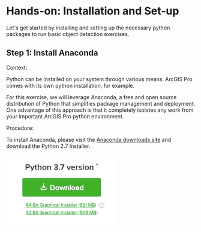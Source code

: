 # Hands-on: Installation and Set-up

Let's get started by installing and setting up the necessary python packages to run basic object detection exercises. 

## Step 1: Install Anaconda

Context: 

Python can be installed on your system through various means. ArcGIS Pro comes with its own python installation, for example. 

For this exercise, we will leverage Anaconda, a free and open source distribution of Python that simplifies package management and deployment. One advantage of this approach is that it completely isolates any work from your important ArcGIS Pro python environment. 

Procedure:

To install Anaconda, please visit the [Anaconda downloads site](https://www.anaconda.com/download/) and download the Python 2.7 Installer.

![Installer](https://github.com/Qberto/cv-objectdetection-workshop-2018/blob/master/media/Capture1.PNG) 





